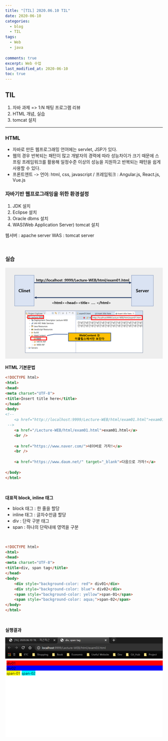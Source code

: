 ```yaml
---
title: "[TIL] 2020.06.10 TIL"
date: 2020-06-10
categories:
  - blog
  - TIL
tags:
  - Web
  - java

comments: true
excerpt: Web 수업
last_modified_at: 2020-06-10
toc: true
---
```


## TIL
1) 자바 과제 =>  1:N 채팅 프로그램 리뷰 <br/>
2) HTML 개념, 실습 <br/>
3) tomcat 설치 <br/>

-----------------------------------------------------------

### HTML

- 자바로 만든 웹프로그래밍 언어에는 servlet, JSP가 있다.
- 웹의 경우 반복되는 패턴이 많고 개발자의 경력에 따라 성능차이가 크기 때문에 스프링 프레임워크를 활용해 
일정수준 이상의 성능을 지원하고 반복되는 패턴을 쉽게 사용할 수 있다.
- 프론트엔트 -> 언어: html, css, javascript / 프레임워크 : Angular.js, React.js, Vue.js


### 자바기반 웹프로그래밍을 위한 환경설정

1) JDK 설치 <br/>
2) Eclipse 설치 <br/>
3) Oracle dbms 설치 <br/>
4) WAS(Web Application Server) tomcat 설치 <br/>

웹서버 : apache server
WAS : tomcat server

<br/>

### 실습

![html](\assets\images\web\html01.png)

**HTML 기본문법**

```html
<!DOCTYPE html>
<html>
<head>
<meta charset="UTF-8">
<title>Insert title here</title>
</head>
<body>
<!-- 
	<a href="http://localhost:9999/Lecture-WEB/html/exam01.html">exam01.html</a><br />
 -->
	<a href="/Lecture-WEB/html/exam01.html">exam01.html</a>
	<br />

	<a href="https://www.naver.com/">네이버로 가자!</a>
	<br />

	<a href="https://www.daum.net/" target="_blank">다음으로 가자!</a>

</body>
</html>
```

<br/>


**대표적 block, inline 태그**

- block 태그 : 한 줄을 할당  
- inline 태그 : 글자수만큼 할당  
- div : 단락 구분 태그   
- span : 하나의 단락내에 영역을 구분  

<br/>

```html
<!DOCTYPE html>
<html>
<head>
<meta charset="UTF-8">
<title>div, span tag</title>
</head>
<body>
	<div style="background-color: red"> div01</div>
	<div style="background-color: blue"> div02</div>
	<span style="background-color: yellow">span-01</span>
	<span style="background-color: aqua;">span-02</span>
</body>
</html>
```

<br/>

**실행결과**

![html](\assets\images\web\html02.png)
